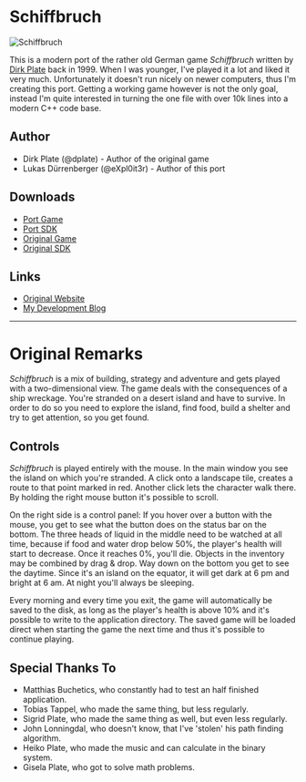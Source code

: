Schiffbruch
===========

![Schiffbruch](http://i.imgur.com/Urexwg6.png)

This is a modern port of the rather old German game *Schiffbruch* written by [Dirk Plate](http://www.dplate.de/) back in 1999. When I was younger, I've played it a lot and liked it very much. Unfortunately it doesn't run nicely on newer computers, thus I'm creating this port. Getting a working game however is not the only goal, instead I'm quite interested in turning the one file with over 10k lines into a modern C++ code base.

Author
------

* Dirk Plate (@dplate) - Author of the original game
* Lukas Dürrenberger (@eXpl0it3r) - Author of this port

Downloads
---------

* [Port Game](http://github.com/eXpl0it3r/Schiffbruch/releases/latest)
* [Port SDK](http://github.com/eXpl0it3r/Schiffbruch/archive/master.zip)
* [Original Game](http://www.heikoplate.de/dP-Software/zips/schiffbruch.exe)
* [Original SDK](http://www.heikoplate.de/dP-Software/zips/schiffbruchsdk.zip)

Links
-----

* [Original Website](http://www.dplate.de/)
* [My Development Blog](http://dev.my-gate.net/)


------------------------------


Original Remarks
================

*Schiffbruch* is a mix of building, strategy and adventure and gets played with a two-dimensional view. The game deals with the consequences of a ship wreckage. You're stranded on a desert island and have to survive. In order to do so you need to explore the island, find food, build a shelter and try to get attention, so you get found.

Controls
--------

*Schiffbruch* is played entirely with the mouse. In the main window you see the island on which you're stranded. A click onto a landscape tile, creates a route to that point marked in red. Another click lets the character walk there. By holding the right mouse button it's possible to scroll.

On the right side is a control panel: If you hover over a button with the mouse, you get to see what the button does on the status bar on the bottom. The three heads of liquid in the middle need to be watched at all time, because if food and water drop below 50%, the player's health will start to decrease. Once it reaches 0%, you'll die. Objects in the inventory may be combined by drag & drop. Way down on the bottom you get to see the daytime. Since it's an island on the equator, it will get dark at 6 pm and bright at 6 am. At night you'll always be sleeping.

Every morning and every time you exit, the game will automatically be saved to the disk, as long as the player's health is above 10% and it's possible to write to the application directory. The saved game will be loaded direct when starting the game the next time and thus it's possible to continue playing.

Special Thanks To
-----------------

- Matthias Buchetics, who constantly had to test an half finished application.
- Tobias Tappel, who made the same thing, but less regularly.
- Sigrid Plate, who made the same thing as well, but even less regularly.
- John Lonningdal, who doesn't know, that I've 'stolen' his path finding algorithm.
- Heiko Plate, who made the music and can calculate in the binary system.
- Gisela Plate, who got to solve math problems.

